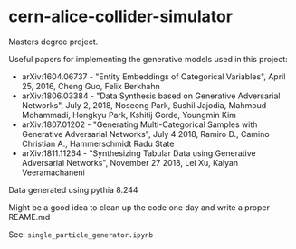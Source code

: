 # cern-alice-collider-simulator

Masters degree project.  

Useful papers for implementing the generative models used in this project:
- arXiv:1604.06737 - "Entity Embeddings of Categorical Variables", April 25, 2016, Cheng Guo, Felix Berkhahn
- arXiv:1806.03384 - "Data Synthesis based on Generative Adversarial Networks", July 2, 2018, Noseong Park, Sushil Jajodia, Mahmoud Mohammadi, Hongkyu Park, Kshitij Gorde, Youngmin Kim
- arXiv:1807.01202 - "Generating Multi-Categorical Samples with Generative Adversarial Networks", July 4 2018, Ramiro D., Camino Christian A., Hammerschmidt Radu State
- arXiv:1811.11264 - "Synthesizing Tabular Data using Generative Adversarial Networks", November 27 2018, Lei Xu, Kalyan Veeramachaneni

Data generated using pythia 8.244

Might be a good idea to clean up the code one day and write a proper REAME.md

See: `single_particle_generator.ipynb`